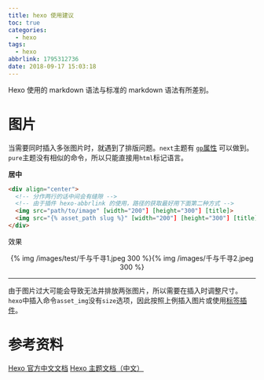```yaml
---
title: hexo 使用建议
toc: true
categories:
  - hexo
tags:
  - hexo
abbrlink: 1795312736
date: 2018-09-17 15:03:18
---
```


Hexo 使用的 markdown 语法与标准的 markdown 语法有所差别。

# 图片

当需要同时插入多张图片时，就遇到了排版问题。`next`主题有 [`gp`属性](http://ehlxr.me/2016/08/30/使用Hexo基于GitHub-Pages搭建个人博客（三）/#八、图片模式) 可以做到。 `pure`主题没有相似的命令，所以只能直接用`html`标记语言。

**居中**

```markdown
<div align="center">
  <!-- 分作两行的话中间会有缝隙 -->
  <!-- 由于插件 hexo-abbrlink 的使用，路径的获取最好用下面第二种方式 -->
  <img src="path/to/image" [width="200"] [height="300"] [title]>
  <img src="{% asset_path slug %}" [width="200"] [height="300"] [title]>
</div>
```
效果

<div align="center">
  <!-- 分作两行的话中间会有缝隙 -->
  {% img /images/test/千与千寻1.jpeg 300 %}{% img /images/千与千寻2.jpeg 300 %}
</div>

---------
由于图片过大可能会导致无法并排放两张图片，所以需要在插入时调整尺寸。`hexo`中插入命令`asset_img`没有`size`选项，因此按照上例插入图片或使用[标签插件](https://hexo.io/zh-cn/docs/tag-plugins#Image)。

# 参考资料

[Hexo 官方中文文档](https://hexo.io/zh-cn/docs/)
[Hexo 主题文档（中文）](https://github.com/spiedeman/hexo-theme-pure/blob/master/README.cn.md)
